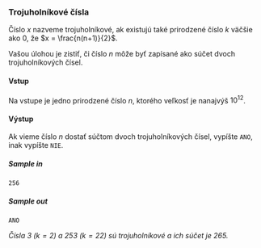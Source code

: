 ### Trojuholníkové čísla
Číslo $x$ nazveme trojuholníkové, ak existujú také prirodzené číslo $k$ väčšie ako 0, že $x = \frac{n(n+1)}{2}$.

Vašou úlohou je zistiť, či číslo $n$ môže byť zapísané ako súčet dvoch trojuholníkových čísel.

#### Vstup
Na vstupe je jedno prirodzené číslo $n$, ktorého veľkosť je nanajvýš $10^{12}$.

#### Výstup
Ak vieme číslo $n$ dostať súčtom dvoch trojuholníkových čísel, vypíšte `ANO`, inak vypíšte `NIE`.

##### Sample in
```
256
```

##### Sample out
```
ANO
```

*Čísla 3 ($k=2$) a 253 ($k=22$) sú trojuholníkové a ich súčet je 265.*